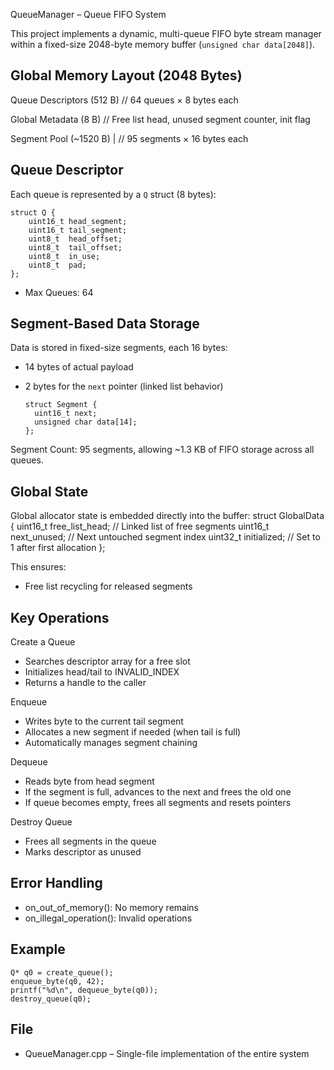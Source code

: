 
QueueManager – Queue FIFO System

This project implements a dynamic, multi-queue FIFO byte stream manager within a fixed-size 2048-byte memory buffer (`unsigned char data[2048]`).

Global Memory Layout (2048 Bytes)
---------------------------------

Queue Descriptors (512 B)      // 64 queues × 8 bytes each

Global Metadata (8 B)          // Free list head, unused segment counter, init flag

Segment Pool (~1520 B)       | // 95 segments × 16 bytes each


Queue Descriptor
----------------
Each queue is represented by a `Q` struct (8 bytes):

    struct Q {
        uint16_t head_segment;    
        uint16_t tail_segment;    
        uint8_t  head_offset;   
        uint8_t  tail_offset;   
        uint8_t  in_use;
        uint8_t  pad;
    };

- Max Queues: 64

Segment-Based Data Storage
---------------------------
Data is stored in fixed-size segments, each 16 bytes:
- 14 bytes of actual payload
- 2 bytes for the `next` pointer (linked list behavior)

      struct Segment {
        uint16_t next;
        unsigned char data[14];
      };

Segment Count: 95 segments, allowing ~1.3 KB of FIFO storage across all queues.

Global State
------------
Global allocator state is embedded directly into the buffer:
struct GlobalData {
    uint16_t free_list_head;   // Linked list of free segments
    uint16_t next_unused;      // Next untouched segment index
    uint32_t initialized;      // Set to 1 after first allocation
};

This ensures:
- Free list recycling for released segments

Key Operations
--------------
Create a Queue
- Searches descriptor array for a free slot
- Initializes head/tail to INVALID_INDEX
- Returns a handle to the caller

Enqueue
- Writes byte to the current tail segment
- Allocates a new segment if needed (when tail is full)
- Automatically manages segment chaining

Dequeue
- Reads byte from head segment
- If the segment is full, advances to the next and frees the old one
- If queue becomes empty, frees all segments and resets pointers

Destroy Queue
- Frees all segments in the queue
- Marks descriptor as unused

Error Handling
--------------
- on_out_of_memory(): No memory remains 
- on_illegal_operation(): Invalid operations 

Example
-------
    Q* q0 = create_queue();
    enqueue_byte(q0, 42);
    printf("%d\n", dequeue_byte(q0));
    destroy_queue(q0);

File
----
- QueueManager.cpp – Single-file implementation of the entire system
